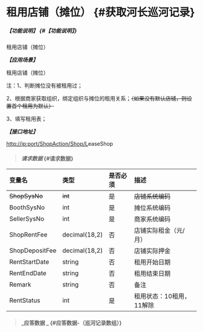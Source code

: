 # 租用店铺（摊位） {#获取河长巡河记录}

##### _【功能说明】_ {#【功能说明】}

租用店铺（摊位）

_**【应用场景】**_

租用店铺（摊位）

注：1、判断摊位没有被租用过；

2、根据商家获取组织，绑定组织与摊位的租用关系；~~（如果没有默认店铺，则设置首个租用为默认）~~

3、填写租用表；

_**【接口地址】**_

[http://ip:port/ShopAction/Shop/L](http://ip:port/HMQuery/PatrolRiver/GetPatrolRivers)easeShop

> #### _请求数据_ {#请求数据}

| 变量名 | 类型 | 是否必须 | 描述 |
| :--- | :--- | :--- | :--- |
| ~~ShopSysNo~~ | ~~int~~ | ~~是~~ | ~~店铺系统编码~~ |
| BoothSysNo | int | 是 | 摊位系统编码 |
| SellerSysNo | int | 是 | 商家系统编码 |
| ShopRentFee | decimal\(18,2\) | 否 | 店铺实际租金（元/月） |
| ShopDepositFee | decimal\(18,2\) | 否 | 店铺实际押金 |
| RentStartDate | string | 否 | 租用开始日期 |
| RentEndDate | string | 否 | 租用结束日期 |
| Remark | string | 否 | 备注 |
| RentStatus | int | 是 | 租用状态：10租用，11解除 |

> #### _应答数据 _ {#应答数据-（巡河记录数组）}



